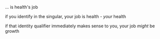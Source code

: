 ... is health's job

if you identify in the singular, your job is health - *your* health

if that identity qualifier immediately makes sense to you, your job *might* be growth

